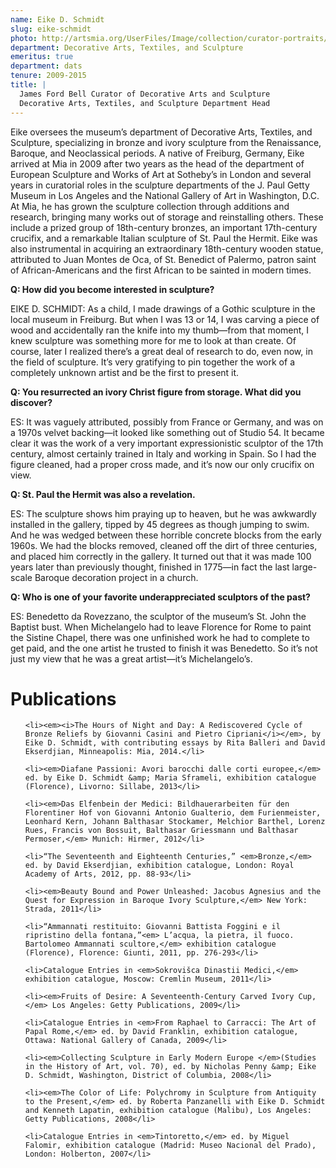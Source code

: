 ```yaml
---
name: Eike D. Schmidt
slug: eike-schmidt
photo: http://artsmia.org/UserFiles/Image/collection/curator-portraits/eike-d-schmidt.jpg
department: Decorative Arts, Textiles, and Sculpture
emeritus: true
department: dats
tenure: 2009-2015
title: |
  James Ford Bell Curator of Decorative Arts and Sculpture
  Decorative Arts, Textiles, and Sculpture Department Head
---
```


Eike oversees the museum’s department of Decorative Arts, Textiles, and Sculpture, specializing in bronze and ivory sculpture from the Renaissance, Baroque, and Neoclassical periods. A native of Freiburg, Germany, Eike arrived at Mia in 2009 after two years as the head of the department of European Sculpture and Works of Art at Sotheby’s in London and several years in curatorial roles in the sculpture departments of the J. Paul Getty Museum in Los Angeles and the National Gallery of Art in Washington, D.C. At Mia, he has grown the sculpture collection through additions and research, bringing many works out of storage and reinstalling others. These include a prized group of 18th-century bronzes, an important 17th-century crucifix, and a remarkable Italian sculpture of St. Paul the Hermit. Eike was also instrumental in acquiring an extraordinary 18th-century wooden statue, attributed to Juan Montes de Oca, of St. Benedict of Palermo, patron saint of African-Americans and the first African to be sainted in modern times.

<b>

</b><strong>Q: How did you become interested in sculpture?</strong>

EIKE D. SCHMIDT: As a child, I made drawings of a Gothic sculpture in the local museum in Freiburg. But when I was 13 or 14, I was carving a piece of wood and accidentally ran the knife into my thumb—from that moment, I knew sculpture was something more for me to look at than create. Of course, later I realized there’s a great deal of research to do, even now, in the field of sculpture. It’s very gratifying to pin together the work of a completely unknown artist and be the first to present it.

<b>

</b><strong>Q: You resurrected an ivory Christ figure from storage. What did you discover?</strong>

ES: It was vaguely attributed, possibly from France or Germany, and was on a 1970s velvet backing—it looked like something out of Studio 54. It became clear it was the work of a very important expressionistic sculptor of the 17th century, almost certainly trained in Italy and working in Spain. So I had the figure cleaned, had a proper cross made, and it’s now our only crucifix on view.

<b>

</b><strong>Q: St. Paul the Hermit was also a revelation.</strong>

ES: The sculpture shows him praying up to heaven, but he was awkwardly installed in the gallery, tipped by 45 degrees as though jumping to swim. And he was wedged between these horrible concrete blocks from the early 1960s. We had the blocks removed, cleaned off the dirt of three centuries, and placed him correctly in the gallery. It turned out that it was made 100 years later than previously thought, finished in 1775—in fact the last large-scale Baroque decoration project in a church.

<b>

</b><strong>Q: Who is one of your favorite underappreciated sculptors of the past?</strong>

ES: Benedetto da Rovezzano, the sculptor of the museum’s St. John the Baptist bust. When Michelangelo had to leave Florence for Rome to paint the Sistine Chapel, there was one unfinished work he had to complete to get paid, and the one artist he trusted to finish it was Benedetto. So it’s not just my view that he was a great artist—it’s Michelangelo’s.

# Publications

<ul>

	<li><em><i>The Hours of Night and Day: A Rediscovered Cycle of Bronze Reliefs by Giovanni Casini and Pietro Cipriani</i></em>, by Eike D. Schmidt, with contributing essays by Rita Balleri and David Ekserdjian, Minneapolis: Mia, 2014.</li>

	<li><em>Diafane Passioni: Avori barocchi dalle corti europee,</em> ed. by Eike D. Schmidt &amp; Maria Sframeli, exhibition catalogue (Florence), Livorno: Sillabe, 2013</li>

	<li><em>Das Elfenbein der Medici: Bildhauerarbeiten für den Florentiner Hof von Giovanni Antonio Gualterio, dem Furienmeister, Leonhard Kern, Johann Balthasar Stockamer, Melchior Barthel, Lorenz Rues, Francis von Bossuit, Balthasar Griessmann und Balthasar Permoser,</em> Munich: Hirmer, 2012</li>

	<li>“The Seventeenth and Eighteenth Centuries,” <em>Bronze,</em> ed. by David Ekserdjian, exhibition catalogue, London: Royal Academy of Arts, 2012, pp. 88-93</li>

	<li><em>Beauty Bound and Power Unleashed: Jacobus Agnesius and the Quest for Expression in Baroque Ivory Sculpture,</em> New York: Strada, 2011</li>

	<li>“Ammannati restituito: Giovanni Battista Foggini e il ripristino della fontana,”<em> L’acqua, la pietra, il fuoco. Bartolomeo Ammannati scultore,</em> exhibition catalogue (Florence), Florence: Giunti, 2011, pp. 276-293</li>

	<li>Catalogue Entries in <em>Sokrovišca Dinastii Medici,</em> exhibition catalogue, Moscow: Cremlin Museum, 2011</li>

	<li><em>Fruits of Desire: A Seventeenth-Century Carved Ivory Cup,</em> Los Angeles: Getty Publications, 2009</li>

	<li>Catalogue Entries in <em>From Raphael to Carracci: The Art of Papal Rome,</em> ed. by David Franklin, exhibition catalogue, Ottawa: National Gallery of Canada, 2009</li>

	<li><em>Collecting Sculpture in Early Modern Europe </em>(Studies in the History of Art, vol. 70), ed. by Nicholas Penny &amp; Eike D. Schmidt, Washington, District of Columbia, 2008</li>

	<li><em>The Color of Life: Polychromy in Sculpture from Antiquity to the Present,</em> ed. by Roberta Panzanelli with Eike D. Schmidt and Kenneth Lapatin, exhibition catalogue (Malibu), Los Angeles: Getty Publications, 2008</li>

	<li>Catalogue Entries in <em>Tintoretto,</em> ed. by Miguel Falomir, exhibition catalogue (Madrid: Museo Nacional del Prado), London: Holberton, 2007</li>

</ul>
